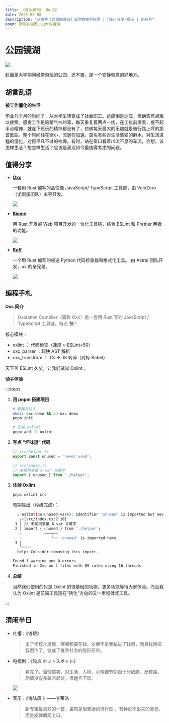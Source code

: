 ```yaml
---
title: 《诗与周刊》 No.02
date: 2025-08-08
description: "从博客《为自由献诗》延伸的技术碎思 | 代码·分享·娱乐 | 创刊号"
poem: 闲情长轴墨，山木映镜湖
---
```


# 公园镜湖 <Badge type="tip" text="闲情长轴墨，山木映镜湖" />

![](/img/2025_08_08.jpg)

封面是大学期间经常游玩的公园，还不错，是一个安静惬意的好地方。

## 胡言乱语

**被工作僵化的生活**

毕业几个月的时间了，从大学生转变成了社会职工。适应倒是适应，但确实有点难以接受。感觉工作是吸精气神的事，每天重复着两点一线，在工位前发呆，提不起半点精神，就连下班玩的精神都没有了，仿佛每天最大的乐趣就是骑行路上哼的那首歌曲。整个时间线在缩小，流逝在加速。莫名有些对生活感受的麻木，对生活进程的僵化，对再平凡不过的枯燥。有时，站在窗口看着川流不息的车流，会想，该怎样生活？想怎样生活？应该是我现如今最值得考虑的问题。



## 值得分享

- [**Oxc**](https://oxc.rsc)

  一套用 Rust 编写的高性能 JavaScript/ TypeScript 工具链，由 VoidZero（尤雨溪团队）主导开发。

  ![](https://img.cdn1.vip/i/68eb566b77a65_1760253547.webp)

- [**Biome**](https://next.biomejs.dev/)

  用 Rust 开发的 Web 项目开发的一体化工具链，结合 ESLint 和 Prettier 两者的功能。

  ![](https://img.cdn1.vip/i/68eb566af37ee_1760253546.webp)

- [**Ruff**](https://docs.astral.ac.cn/ruff/)

  一个用 Rust 编写的极速 Python 代码检查器和格式化工具。 由 Astral 团队开发，uv 的亲兄弟。

  ![](https://img.cdn1.vip/i/68eb579229d85_1760253842.webp)

## 编程手札

 **Oxc 简介**  

> Oxidation Compiler（简称 Oxc）是一套用 Rust 写的 JavaScript / TypeScript  工具链。特点  **快**！  

核心模块： 
- oxlint ： 代码检查（速度 ≈ ESLint×50）  
- oxc_parser ：超快 AST 解析  
- oxc_transform ： TS → JS 转译（对标 Babel）  

天下苦 ESLint 久矣，让我们试试 Oxlint 。

**动手体验**

:::steps

1. **用 pnpm 搭建项目**

   ```bash
   # 新建并进入
   mkdir oxc-demo && cd oxc-demo
   pnpm init
   
   # 安装 oxlint
   pnpm add -D oxlint 
   ```

2. **写点 “坏味道” 代码**

   ```ts
   // src/helper.ts
   export const unused = 'never used';
   
   // src/index.ts
   // 未使用变量 & var 关键字
   import { unused } from './helper';
   ```

3. **体验 Oxlint**

   ```bash
   pnpx oxlint src
   ```

   预期输出（秒级完成）：

   ```bash
     ⚠ eslint(no-unused-vars): Identifier 'unused' is imported but never used.
      ╭─[src/index.ts:2:10]
    1 │ // 未使用变量 & var 关键字
    2 │ import { unused } from './helper';
      ·          ───┬──
      ·             ╰── 'unused' is imported here
    3 │
      ╰────
     help: Consider removing this import.
   
   Found 1 warning and 0 errors.
   Finished in 2ms on 2 files with 89 rules using 16 threads.
   ```

4. **总结**

   当然我们使用的只是 Oxlint 的很基础的功能，更多功能等待大家体验。而且我认为 Oxlint 是前端工具链在“锈化”方向的又一里程碑式工具。

:::





## 清闲半日

- 吐槽：《钱眼》

  > 出了学校才发现，哪哪都要花钱。仿佛不是我钻进了钱眼，而且钱眼把我困住了。钱成了维系社会的隐形纽带。
  
  


- 电视剧：《热点 ホットスポット》

  > 看完了，温情搞笑，对生活、人物、心理细节刻画十分细腻，反套路，剧情没有多跌宕起伏，很适合下饭。

  ![](https://img.cdn1.vip/i/68ee4819807a3_1760446489.webp)

  

- 音乐：《海陆风 》——李荣浩

  > 新专辑最喜欢的一首，虽然是很普通的流行歌 ，有种说不出来的感觉，但是旋律朗朗上口。
